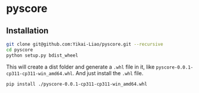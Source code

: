 # pyscore

## Installation

```bash
git clone git@github.com:Yikai-Liao/pyscore.git --recursive
cd pyscore
python setup.py bdist_wheel
```

This will create a dist folder and generate a `.whl` file in it, like `pyscore-0.0.1-cp311-cp311-win_amd64.whl`.
And just install the `.whl` file.

```bash
pip install ./pyscore-0.0.1-cp311-cp311-win_amd64.whl
```
